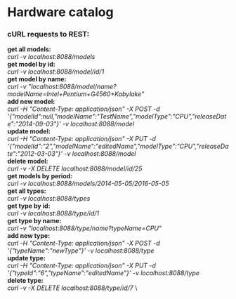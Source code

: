 # Hardware catalog
### cURL requests to REST:

**get all models:**	    \
*curl -v localhost:8088/models* \
**get model by id:** \
*curl -v localhost:8088/model/id/1* \
**get model by name:** \
*curl -v "localhost:8088/model/name?modelName=Intel+Pentium+G4560+Kabylake"* \
**add new model:** \
*curl -H "Content-Type: application/json" -X POST -d '{"modelId":null,"modelName":"TestName","modelType":"CPU","releaseDate":"2014-09-03"}' -v localhost:8088/model* \
**update model:**    \
*curl -H "Content-Type: application/json" -X PUT -d '{"modelId":"2","modelName":"editedName","modelType":"CPU","releaseDate":"2012-03-03"}' -v localhost:8088/model* \
**delete model:**		    \
*curl -v -X DELETE localhost:8088/model/id/25* \
**get models by period:** \
*curl -v localhost:8088/models/2014-05-05/2016-05-05* \
**get all types:** \
*curl -v localhost:8088/types* \
**get type by id:**			    \
*curl -v localhost:8088/type/id/1* \
**get type by name:**   \
*curl -v "localhost:8088/type/name?typeName=CPU"* \
**add new type:**		      \
*curl -H "Content-Type: application/json" -X POST -d '{"typeName":"newType"}' -v localhost:8088/type* \
**update type:**	      \
*curl -H "Content-Type: application/json" -X PUT -d '{"typeId":"6","typeName":"editedName"}' -v localhost:8088/type* \
**delete type:**  \
*curl -v -X DELETE localhost:8088/type/id/7* \
